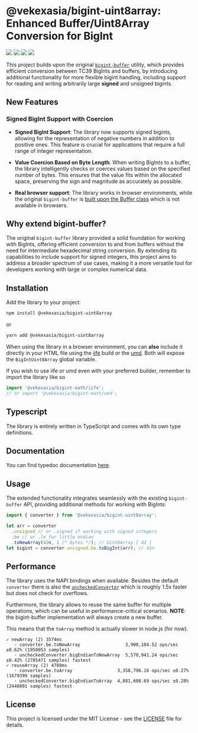 # @vekexasia/bigint-uint8array: Enhanced Buffer/Uint8Array Conversion for BigInt
<img src="https://img.shields.io/badge/TypeScript-007ACC?style=for-the-badge&logo=typescript&logoColor=white"/> <img 
src="https://img.shields.io/badge/rollup-323330?style=for-the-badge&logo=rollup.js&logoColor=Brown"/> <img 
src="https://img.shields.io/badge/eslint-3A33D1?style=for-the-badge&logo=eslint&logoColor=white"/> <img 
src="https://img.shields.io/badge/vitest-6E9F18?style=for-the-badge&logo=vitest&logoColor=white"/>

This project builds upon the original [`bigint-buffer`](https://github.com/no2chem/bigint-buffer/) utility, which provides efficient conversion between TC39 BigInts and buffers, by introducing additional functionality for more flexible bigint handling, including support for reading and writing arbitrarily large **signed** and unsigned bigints.

## New Features

### Signed BigInt Support with Coercion

- **Signed BigInt Support**: The library now supports signed bigints, allowing for the representation of negative numbers in addition to positive ones. This feature is crucial for applications that require a full range of integer representation.

- **Value Coercion Based on Byte Length**: When writing BigInts to a buffer, the library intelligently checks or coerces values based on the specified number of bytes. This ensures that the value fits within the allocated space, preserving the sign and magnitude as accurately as possible.

- **Real browser support**: The library works in browser environments, while the original `bigint-buffer` is [built upon the Buffer class](https://github.com/no2chem/bigint-buffer/issues/15) which is not available in browsers. 

## Why extend bigint-buffer?

The original `bigint-buffer` library provided a solid foundation for working with BigInts, offering efficient conversion to and from buffers without the need for intermediate hexadecimal string conversion. 
By extending its capabilities to include support for signed integers, this project aims to address a broader spectrum of use cases, making it a more versatile tool for developers working with large or complex numerical data.

## Installation

Add the library to your project:

```bash
npm install @vekexasia/bigint-uint8array
```

or

```bash
yarn add @vekexasia/bigint-uint8array
```

When using the library in a browser environment, you can **also** include it directly in your HTML file using the [iife](https://developer.mozilla.org/en-US/docs/Glossary/IIFE) build or the [umd](https://github.com/umdjs/umd). Both will expose the `BigIntUint8Array` global variable.

If you wish to use iife or umd even with your preferred builder, remember to import the library like so

```typescript
import '@vekexasia/bigint-math/iife';
// or import '@vekexasia/bigint-math/umd'; 
```

## Typescript

The library is entirely written in TypeScript and comes with its own type definitions.

## Documentation

You can find typedoc documentation [here](https://vekexasia.github.io/bigint-swissknife/modules/_vekexasia_bigint_uint8array.html).

## Usage

The extended functionality integrates seamlessly with the existing `bigint-buffer` API, providing additional methods for working with BigInts:

```typescript
import { converter } from '@vekexasia/bigint-uint8array';

let arr = converter
  .unsigned // or .signed if working with signed integers
  .be // or .le for little endian
  .toNewArray(42n, 1 /* bytes */); // Uint8Array [ 42 ]
let bigint = converter.unsigned.be.toBigInt(arr); // 42n

```


## Performance

The library uses the NAPI bindings when available. Besides the default `converter` there is also the [`uncheckedConverter`](https://vekexasia.github.io/bigint-swissknife/variables/_vekexasia_bigint_uint8array.uncheckedConverter-1.html)
which is roughly 1.5x faster but does not check for overflows.

Furthermore, the library allows to reuse the same buffer for multiple operations, which can be useful in performance-critical scenarios.
**NOTE**: the bigint-buffer implementation will always create a new buffer.

This means that the `toArray` method is actually slower in node.js (for now).
```
✓ newArray (2) 3574ms
   · converter.be.toNewArray                 3,900,104.52 ops/sec ±0.62% (1950053 samples)
   · uncheckedConverter.bigEndianToNewArray  5,570,941.24 ops/sec ±0.42% (2785471 samples) fastest
✓ reuseArray (2) 4788ms
   · converter.be.toArray                 3,358,796.16 ops/sec ±0.27% (1679399 samples)
   · uncheckedConverter.bigEndianToArray  4,881,600.69 ops/sec ±0.28% (2440801 samples) fastest
```


## License

This project is licensed under the MIT License - see the [LICENSE](../LICENSE) file for details.
